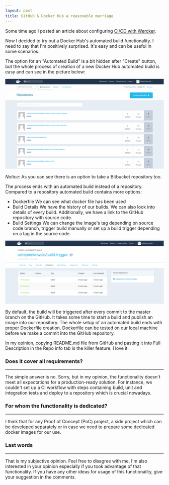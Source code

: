```yaml
---
layout: post
title: GitHub & Docker Hub a reasonable marriage
---
```


Some time ago I posted an article about configuring [CI/CD with Wercker](/posts/2018/03/CI-CD-with-Wercker). 

Now I decided to try out a Docker Hub's automated build functionality. I need to say that I'm positively surprised. It's easy and can be useful in some scenarios. 

The option for an "Automated Build" is a bit hidden after "Create" button, but the whole process of creation of a new Docker Hub automated build is easy and can see in the picture below:

![Automated build creation](https://raw.githubusercontent.com/rafalpienkowski/resources/master/github-docker-hub-marriage/creation.gif)

_Notice:_ As you can see there is an option to take a Bitbucket repository too.

The process ends with an automated build instead of a repository. Compared to a repository automated build contains more options:
- Dockerfile
We can see what docker file has been used
- Build Details
We have the history of our builds. We can also look into details of every build. Additionally, we have a link to the GitHub repository with source code.
- Build Settings
We can change the image's tag depending on source code branch, trigger build manually or set up a build trigger depending on a tag in the source code.

![Automated build tabs](https://raw.githubusercontent.com/rafalpienkowski/resources/master/github-docker-hub-marriage/dashboard.png)

By default, the build will be triggered after every commit to the master branch on the GitHub. It takes some time to start a build and publish an image into our repository. The whole setup of an automated build ends with proper Dockerfile creation. Dockerfile can be tested on our local machine before we make a commit into the GitHub repository.

In my opinion, copying README.md file from GitHub and pasting it into Full Description in the Repo info tab is the killer feature. I love it.

### Does it cover all requirements? 
___

The simple answer is no. Sorry, but in my opinion, the functionality doesn't meet all expectations for a production-ready solution. For instance, we couldn't set up a CI workflow with steps containing build, unit and integration tests and deploy to a repository which is crucial nowadays.

### For whom the functionality is dedicated?
___

I think that for any Proof of Concept (PoC) project, a side project which can be developed separately or in case we need to prepare some dedicated docker images for our use.

### Last words
___

That is my subjective opinion. Feel free to disagree with me. I'm also interested in your opinion especially if you took advantage of that functionality. If you have any other ideas for usage of this functionality, give your suggestion in the comments.
